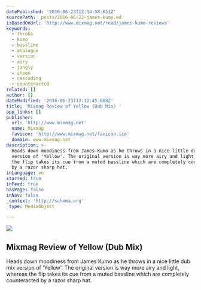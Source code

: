 ```yaml
---
datePublished: '2016-06-23T12:14:58.851Z'
sourcePath: _posts/2016-06-22-james-kumo.md
isBasedOnUrl: 'http://www.mixmag.net/read/james-kumo-reviews'
keywords:
  - throbs
  - kumo
  - bassline
  - analogue
  - version
  - airy
  - jangly
  - sheen
  - cascading
  - counteracted
related: []
author: []
dateModified: '2016-06-23T12:12:45.068Z'
title: 'Mixmag Review of Yellow (Dub Mix) '
app_links: []
publisher:
  url: 'http://www.mixmag.net'
  name: Mixmag
  favicon: 'http://www.mixmag.net/favicon.ico'
  domain: www.mixmag.net
description: >-
  Heads down moodiness from James Kumo as he throws in a nice little dub mix
  version of 'Yellow'. The original version is way more airy and light, whereas
  the flip takes its cue from a muted bassline which are completely counteracted
  by a razor sharp hat.
inLanguage: en
starred: true
inFeed: true
hasPage: false
inNav: false
_context: 'http://schema.org'
_type: MediaObject

---
```

<article style=""><img src="https://imgflo.herokuapp.com/graph/vahj1ThiexotieMo/a2c073c37c4ceea36b4f078bd7c8fbbd/noop.jpg?input=http%3A%2F%2Fwww.mixmag.net%2Fassets%2Fuploads%2Fimages%2F_facebook%2FJames-Yellow.jpg" /><h1>Mixmag Review of Yellow (Dub Mix) </h1><p>Heads down moodiness from James Kumo as he throws in a nice little dub mix version of 'Yellow'. The original version is way more airy and light, whereas the flip takes its cue from a muted bassline which are completely counteracted by a razor sharp hat.</p></article>
